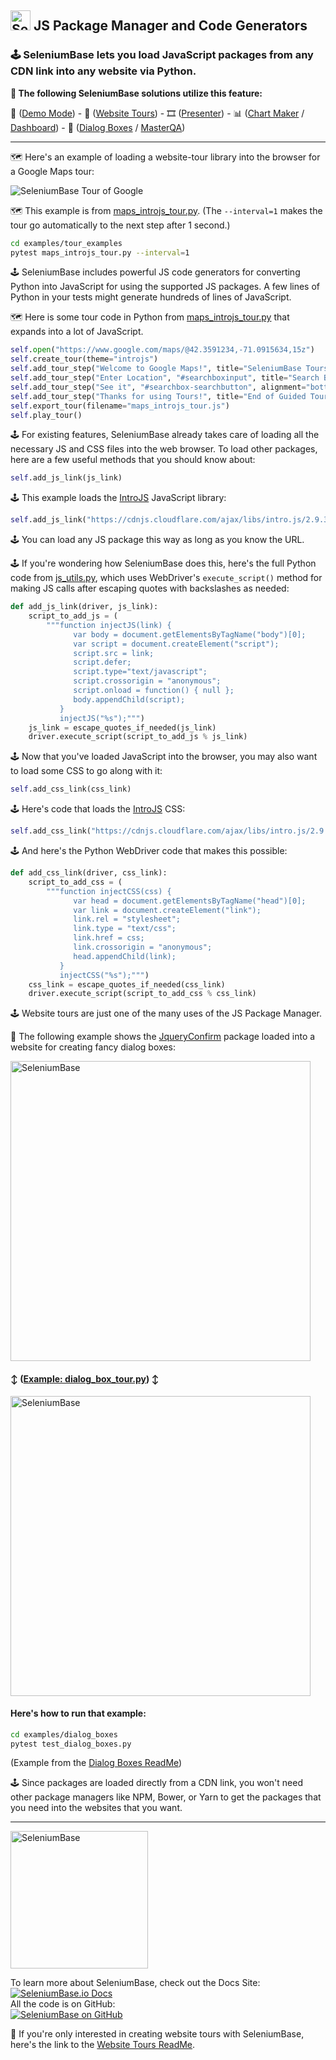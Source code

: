 ## [<img src="https://seleniumbase.io/img/logo6.png" title="SeleniumBase" width="32">](https://github.com/seleniumbase/SeleniumBase/) JS Package Manager and Code Generators

<h3>🕹️ SeleniumBase lets you load JavaScript packages from any CDN link into any website via Python.</h3>

<b>🎨 The following SeleniumBase solutions utilize this feature:</b>

🎦 (<a href="https://github.com/seleniumbase/SeleniumBase/blob/master/help_docs/demo_mode.md">Demo Mode</a>) - 🚎 (<a href="https://github.com/seleniumbase/SeleniumBase/blob/master/examples/tour_examples/ReadMe.md">Website Tours</a>) - 🎞️ (<a href="https://github.com/seleniumbase/SeleniumBase/blob/master/examples/presenter/ReadMe.md">Presenter</a>) - 📊 (<a href="https://github.com/seleniumbase/SeleniumBase/blob/master/examples/chart_maker/ReadMe.md">Chart Maker</a> / <a href="https://github.com/seleniumbase/SeleniumBase/blob/master/examples/example_logs/ReadMe.md">Dashboard</a>) - 🛂 (<a href="https://github.com/seleniumbase/SeleniumBase/blob/master/examples/dialog_boxes/ReadMe.md">Dialog Boxes</a> / <a href="https://github.com/seleniumbase/SeleniumBase/blob/master/examples/master_qa/ReadMe.md">MasterQA</a>)

--------

<p><div>🗺️ Here's an example of loading a website-tour library into the browser for a Google Maps tour:</div></p>

<img src="https://seleniumbase.io/cdn/gif/introjs_tour.gif" title="SeleniumBase Tour of Google" /><br />

<p>🗺️ This example is from <a href="https://github.com/seleniumbase/SeleniumBase/blob/master/examples/tour_examples/maps_introjs_tour.py">maps_introjs_tour.py</a>. (The <code>--interval=1</code> makes the tour go automatically to the next step after 1 second.)</p>

```bash
cd examples/tour_examples
pytest maps_introjs_tour.py --interval=1
```

<p>🕹️ SeleniumBase includes powerful JS code generators for converting Python into JavaScript for using the supported JS packages. A few lines of Python in your tests might generate hundreds of lines of JavaScript.</p>

<p>🗺️ Here is some tour code in Python from <a href="https://github.com/seleniumbase/SeleniumBase/blob/master/examples/tour_examples/maps_introjs_tour.py">maps_introjs_tour.py</a> that expands into a lot of JavaScript.</p>

```python
self.open("https://www.google.com/maps/@42.3591234,-71.0915634,15z")
self.create_tour(theme="introjs")
self.add_tour_step("Welcome to Google Maps!", title="SeleniumBase Tours")
self.add_tour_step("Enter Location", "#searchboxinput", title="Search Box")
self.add_tour_step("See it", "#searchbox-searchbutton", alignment="bottom")
self.add_tour_step("Thanks for using Tours!", title="End of Guided Tour")
self.export_tour(filename="maps_introjs_tour.js")
self.play_tour()
```

<p><div>🕹️ For existing features, SeleniumBase already takes care of loading all the necessary JS and CSS files into the web browser. To load other packages, here are a few useful methods that you should know about:</div></p>

```python
self.add_js_link(js_link)
```

<p><div>🕹️ This example loads the <a href="https://introjs.com/">IntroJS</a> JavaScript library:</div></p>

```python
self.add_js_link("https://cdnjs.cloudflare.com/ajax/libs/intro.js/2.9.3/intro.min.js")
```

<div>🕹️ You can load any JS package this way as long as you know the URL.</div>

<p>🕹️ If you're wondering how SeleniumBase does this, here's the full Python code from <a href="https://github.com/seleniumbase/SeleniumBase/blob/master/seleniumbase/fixtures/js_utils.py">js_utils.py</a>, which uses WebDriver's <code>execute_script()</code> method for making JS calls after escaping quotes with backslashes as needed:</p>

```python
def add_js_link(driver, js_link):
    script_to_add_js = (
        """function injectJS(link) {
              var body = document.getElementsByTagName("body")[0];
              var script = document.createElement("script");
              script.src = link;
              script.defer;
              script.type="text/javascript";
              script.crossorigin = "anonymous";
              script.onload = function() { null };
              body.appendChild(script);
           }
           injectJS("%s");""")
    js_link = escape_quotes_if_needed(js_link)
    driver.execute_script(script_to_add_js % js_link)
```

<p>🕹️ Now that you've loaded JavaScript into the browser, you may also want to load some CSS to go along with it:</p>

```python
self.add_css_link(css_link)
```

<p>🕹️ Here's code that loads the <a href="https://introjs.com/">IntroJS</a> CSS:</p>

```python
self.add_css_link("https://cdnjs.cloudflare.com/ajax/libs/intro.js/2.9.3/introjs.css")
```

<p>🕹️ And here's the Python WebDriver code that makes this possible:</p>

```python
def add_css_link(driver, css_link):
    script_to_add_css = (
        """function injectCSS(css) {
              var head = document.getElementsByTagName("head")[0];
              var link = document.createElement("link");
              link.rel = "stylesheet";
              link.type = "text/css";
              link.href = css;
              link.crossorigin = "anonymous";
              head.appendChild(link);
           }
           injectCSS("%s");""")
    css_link = escape_quotes_if_needed(css_link)
    driver.execute_script(script_to_add_css % css_link)
```

<div>🕹️ Website tours are just one of the many uses of the JS Package Manager.</div>
<p><div>🛂 The following example shows the <a href="https://github.com/craftpip/jquery-confirm">JqueryConfirm</a> package loaded into a website for creating fancy dialog boxes:</div></p>

<img src="https://seleniumbase.io/cdn/img/emoji_sports_dialog.png" alt="SeleniumBase" width="480" />

<h4>↕️ (<a href="https://github.com/seleniumbase/SeleniumBase/blob/master/examples/dialog_boxes/dialog_box_tour.py">Example: dialog_box_tour.py</a>) ↕️</h4>

<img src="https://seleniumbase.io/cdn/gif/sports_dialog.gif" alt="SeleniumBase" width="480" />

<h4>Here's how to run that example:</h4>

```bash
cd examples/dialog_boxes
pytest test_dialog_boxes.py
```

<p><div>(Example from the <a href="https://seleniumbase.io/examples/dialog_boxes/ReadMe/">Dialog Boxes ReadMe</a>)</div></p>

<div>🕹️ Since packages are loaded directly from a CDN link, you won't need other package managers like NPM, Bower, or Yarn to get the packages that you need into the websites that you want.</div>

--------

[<img src="https://seleniumbase.io/cdn/img/super_logo_sb.png" title="SeleniumBase" width="220">](https://github.com/seleniumbase/SeleniumBase/)

<div>To learn more about SeleniumBase, check out the Docs Site:</div>
<a href="https://seleniumbase.io">
<img src="https://img.shields.io/badge/docs-%20%20SeleniumBase.io-11BBDD.svg" alt="SeleniumBase.io Docs" /></a>

<div>All the code is on GitHub:</div>
<a href="https://github.com/seleniumbase/SeleniumBase">
<img src="https://img.shields.io/badge/✅%20💛%20View%20Code-on%20GitHub%20🌎%20🚀-02A79E.svg" alt="SeleniumBase on GitHub" /></a>

🚎 If you're only interested in creating website tours with SeleniumBase, here's the link to the <a href="https://seleniumbase.io/examples/tour_examples/ReadMe/">Website Tours ReadMe</a>.
